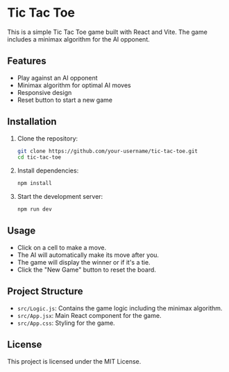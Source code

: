 # Tic Tac Toe

This is a simple Tic Tac Toe game built with React and Vite. The game includes a minimax algorithm for the AI opponent.

## Features

- Play against an AI opponent
- Minimax algorithm for optimal AI moves
- Responsive design
- Reset button to start a new game

## Installation

1. Clone the repository:
    ```bash
    git clone https://github.com/your-username/tic-tac-toe.git
    cd tic-tac-toe
    ```

2. Install dependencies:
    ```bash
    npm install
    ```

3. Start the development server:
    ```bash
    npm run dev
    ```

## Usage

- Click on a cell to make a move.
- The AI will automatically make its move after you.
- The game will display the winner or if it's a tie.
- Click the "New Game" button to reset the board.

## Project Structure

- `src/Logic.js`: Contains the game logic including the minimax algorithm.
- `src/App.jsx`: Main React component for the game.
- `src/App.css`: Styling for the game.

## License

This project is licensed under the MIT License.
